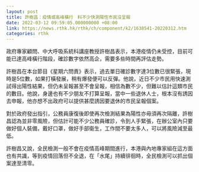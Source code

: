 ```yaml
---
layout: post
title: 許樹昌：疫情或高峰橫行　料不少快測陽性市民沒呈報
date: 2022-03-12 09:59:05.000000000 +08:00
link: https://news.rthk.hk/rthk/ch/component/k2/1638541-20220312.htm
categories: rthk
---
```


政府專家顧問、中大呼吸系統科講座教授許樹昌表示，本港疫情仍未受控，目前可能已達高峰橫行階段，確診數字依然高企，需要多些時間再評估走勢。

許樹昌在本台節目《星期六問責》表示，過去單日確診數字達3位數已很緊張，現時是5位數，如果打橫發展，稍有爆發便可以反彈。他說，近日不少市民用快速測試得出陽性結果，但仍未呈報甚至不會呈報，相信為數不少，但難以估計這類市民的數目。他說，身邊也有不少朋友不打算呈報，當中一些退休人士，根本沒有誘因去申報，他亦想不出政府可以提供甚麼誘因要退休的市民呈報個案。

對於政府發出指引，公務員康復後即使再次檢測結果為陽性亦毋須再次隔離，許樹昌認為並非零風險，但估計可能不少公務員確診，令到人手緊張，在辦公室內只要做好個人裝備，戴好口罩，做好手部衛生，工作間不要太多人，可以將風險減至最低。

許樹昌又說，全民檢測一般不會在疫情高峰期間進行，本港與內地專家組在這方面也有共識，等到疫情回落但不全退，在「水尾」持續徘徊時，全民檢測可以抓出個案達至清零。
